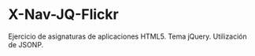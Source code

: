 # X-Nav-JQ-Flickr
Ejercicio de asignaturas de aplicaciones HTML5. Tema jQuery. Utilización de JSONP.
